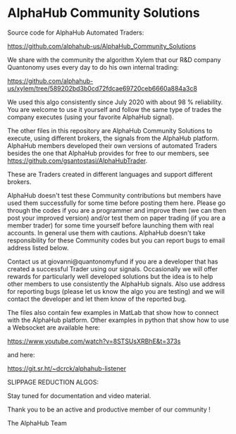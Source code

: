 # AlphaHub Community Solutions

Source code for AlphaHub Automated Traders:

https://github.com/alphahub-us/AlphaHub_Community_Solutions

We share with the community the algorithm Xylem that our R&D company Quantonomy uses every day to do his own internal trading:

https://github.com/alphahub-us/xylem/tree/589202bd3b0cd72fdcae69720ceb6660a884a3c8

We used this algo consistently since July 2020 with about 98 % reliability. You are welcome to use it yourself and follow the same type of trades the company executes (using your favorite AlphaHub signal). 

The other files in this repository are AlphaHub Community Solutions to execute, using different brokers, the signals from the AlphaHub platform. 
AlphaHub members developed their own versions of automated Traders besides the one that AlphaHub provides for free to our members, see https://github.com/gsantostasi/AlphaHubTrader.

These are Traders created in different languages and support different brokers. 

AlphaHub doesn't test these Community contributions but members have used them successfully for some time before posting them here. Please go through the codes if you are a programmer and improve them (we can then post your improved version) and/or test them on paper trading (if you are a member trader) for some time yourself before launching them with real accounts. In general use them with cautions. AlphaHub doesn't take responsibility for these Community codes but you can report bugs to email address listed below. 

Contact us at giovanni@quantonomyfund if you are a developer that has created a successful Trader using our signals. Occasionally we will offer rewards for particularly well developed solutions but the idea is to help other members to use consistently the AlphaHub signals. Also use address for reporting bugs (please let us know the algo you are testing) and we will contact the developer and let them know of the reported bug. 

The files also contain few examples in MatLab that show how to connect with the AlphaHub platform. 
Other examples in python that show how to use a Websocket are available here:

https://www.youtube.com/watch?v=8STSUsXRBhE&t=373s

and here:

https://git.sr.ht/~dcrck/alphahub-listener

SLIPPAGE REDUCTION ALGOS:

Stay tuned for documentation and video material. 

Thank you to be an active and productive member of our community !

The AlphaHub Team  



